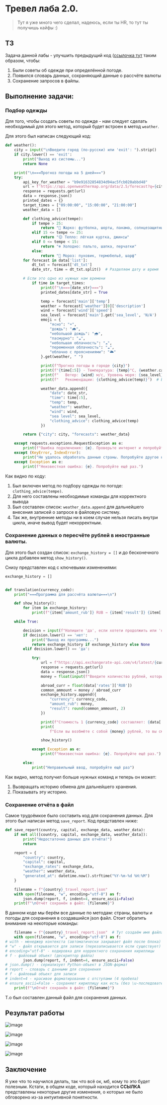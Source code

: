 # Тревел лаба 2.0.
> Тут я уже много чего сделал, надеюсь, если ты HR, то тут ты получишь кайфы :)
## ТЗ
Задача данной лабы - улучшить предыдущий код ([ссылочка тут](https://github.com/VladislaZyuzin/API-beginning/tree/main/Traveling_gide) таким образом, чтобы:
1. Были советы об одежде при определённой погоде.
2. Появился словарь данных, сохраняющий данные о рассчёте валюты
3. Сохранение запросов в файлы.
## Выполнение задачи: 
### Подбор одежды

Для того, чтобы создать советы по одежде - нам следует сделать необходимый для этого метод, который будет встроен в метод `weather`. 

Для этого был написан следующий код: 
```py
def weather():
    city = input("\nВведите город (по-русски) или 'exit': ").strip()
    if city.lower() == 'exit':
        print("Выход из системы...")
        return None

    print("\n===Прогноз погоды на 5 дней===")
    try:
        api_key_for_weather = "b9e91632854834d94ac5fcb020abbd48"
        url = f'https://api.openweathermap.org/data/2.5/forecast?q={city}&appid={api_key_for_weather}&units=metric&lang=ru'
        response = requests.get(url)
        data = response.json()
        printed_dates = {}
        target_times = ["09:00:00", "15:00:00", "21:00:00"]
        weather_data = []

        def clothing_advice(tempe):
            if tempe > 25:
                return "🥵 Жарко: футболка, шорты, панама, солнцезащитные очки"
            elif 15 <= tempe <= 25:
                return "😊 Тепло: лёгкая куртка, джинсы"
            elif 0 <= tempe < 15:
                return "❄️ Холодно: пальто, шапка, перчатки"
            else:
                return "🧊 Мороз: пуховик, термобельё, шарф"
        for forecast in data['list']:
            dt_txt = forecast['dt_txt']
            date_str, time = dt_txt.split()  # Разделяем дату и время

        # Если это одно из нужных нам времени
            if time in target_times:
                print(f"\n==={date_str}===")
                printed_dates[date_str] = True

                temp = forecast['main']['temp']
                weather = forecast['weather'][0]['description']
                wind = forecast['wind']['speed']
                sea_level = forecast['main'].get('sea_level', 'N/A')
                emoji = {
                    "ясно": "☀️",
                    "дождь": "🌧️",
                    "небольшой дождь": "🌧️",
                    "пасмурно": "☁️",
                    "небольшая облачность": "☁️",
                    "переменная облачность": "☁️",
                    "облачно с прояснениями": "🌥️"
                }.get(weather, " ")

                print(f"Прогноз погоды в городе {city}")
                print(f"{time[:5]} - Температура: {temp}°C, {weather.capitalize()}, {emoji}")
                print(f"   Ветер: {wind} м/с, Уровень моря: {sea_level}")
                print(f"   Рекомендации: {clothing_advice(temp)}")  # Выводим советы

                weather_data.append({
                    "date": date_str,
                    "time": time[:5],
                    "temp": temp,
                    "weather": weather,
                    "wind": wind,
                    "sea level": sea_level,
                    "clothing_advice": clothing_advice(temp)
                })

        return {"city": city, "forecasts": weather_data}

    except requests.exceptions.RequestException as e:
        print(f"Ошибка подключения: {e}. Проверьте интернет и попробуйте ещё раз.")
    except (KeyError, IndexError):
        print("Не удалось обработать данные страны. Попробуйте другое название.")
    except Exception as e:
        print(f"Неизвестная ошибка: {e}. Попробуйте ещё раз.")
```
Как видно по коду: 
1. Был включен метод по подбору одежды по погоде: `clothing_advice(tempe)`.
2. Для него составлены необходимые команды для корректного вывода
3. Был составлен список: `weather_data.append` для дальнейшего внесения записей о запросе в файловую систему.
4. Так же, внутренние методы ни в коем случае нельзя писать внутри цикла, иначе вывод будет некорректным.

### Сохранение данных о пересчёте рублей в иностранные валюты.

Для этого был создан список: `exchange_history = []` и до бесконечного цикла добавлен метод `show_history()`.

Снизу представлен код с ключевыми изменениями: 

```py
exchange_history = []


def translation(currency_code):
    print("===Программа для рассчёта валюты===\n")

    def show_history():
        for item in exchange_history:
            print(f"{item['amount_rub']} RUB → {item['result']} {item['currency']}")

    while True:

        decision = input(f"Напишите 'да', если хотети продолжить или 'нет' если не хотите: \n")
        if decision.lower() == 'нет':
            print("Выход их программы...")
            return exchange_history if exchange_history else None
        elif decision.lower() == 'да':

            try:
                url = f"https://api.exchangerate-api.com/v4/latest/{currency_code}"
                response = requests.get(url)
                data = response.json()
                money = float(input(f"Введите количество рублей, которые вы возьмёте в поездку: "))

                abroad_curr = float(data['rates']['RUB'])
                common_ammount = money / abroad_curr
                exchange_history.append({
                    "currency": currency_code,
                    "amount_rub": money,
                    "result": round(common_ammount, 2)
                })

                print(f"Стоимость 1 {currency_code} составляет: {data['rates']['RUB']} рублей")
                print(
                    f"Если вы возбмёте с собой {money} рублей, то вы сможете их поменять на {round(common_ammount, 2)} {currency_code}")

                show_history()

            except Exception as e:
                print(f"Неизвестная ошибка: {e}. Попробуйте ещё раз.")

        else:
            print("Неправильный ввод, попробуйте ещё раз")
```
Как видно, метод получил больше нужных команд и теперь он может: 
1. Вызвращать историю обмена для дальнейшего хранения.
2. Показывать эту историю.
### Сохранение отчёта в файл
Самое трудоёмкое было составить код для сохранения данных. Для этого был написан метод `save_report`. Код представлен ниже: 
```py
def save_report(country, capital, exchange_data, weather_data):
    if not all([country, capital, exchange_data, weather_data]):
        print("Недостаточно данных для отчёта!")
        return

    report = {
        "country": country,
        "capital": capital,
        "exchange_rates": exchange_data,
        "weather": weather_data,
        "generated_at": datetime.now().strftime("%Y-%m-%d %H:%M")
    }

    filename = f"{country}_travel_report.json"
    with open(filename, "w", encoding="utf-8") as f:
        json.dump(report, f, indent=4, ensure_ascii=False)
    print(f"\nОтчёт сохранён в файл: {filename}")
```
В данном коде мы берём все данные по методам: страны, валюты и погоды для сохранения в создавшийся json файл. Стоит обратить внимание на некоторые команды: 
```py
    filename = f"{country}_travel_report.json"  # Тут создаём имя файла в зависимости от страны
    with open(filename, "w", encoding="utf-8") as f:
# with - менеджер контекста (автоматически закрывает файл после блока)
# "w" - файл открывается для записи (перезаписывается если существует)
# encoding="utf-8" - кодировка для корректного сохранения кириллицы
# f - файловый объект (дескриптор файла)
        json.dump(report, f, indent=4, ensure_ascii=False)
# json.dump() - сериализует Python-объект в JSON-формат
# report - словарь с данными для сохранения
# f - файловый объект для записи
# indent=4 - красивое форматирование с отступами (4 пробела)
# ensure_ascii=False - сохраняет кириллицу как есть (без \u-последовательностей)
    print(f"\nОтчёт сохранён в файл: {filename}")
```
Т.о был составлен данный файл для сохранения данных. 

## Результат работы

![image](https://github.com/user-attachments/assets/c98bcfdb-8fe3-4a62-a2f0-4c6c3973dd92)

![image](https://github.com/user-attachments/assets/88039a53-dcbe-4d1a-a6c5-fb0a97e71081)

![image](https://github.com/user-attachments/assets/afb374a6-522c-4efc-af14-53f34a1bbf58)

![image](https://github.com/user-attachments/assets/53615884-4b2d-4899-b0c0-4c69525d2782)

## Заключение

Я уже что то научился делать, так что всё ок, мб, кому то это будет полезным. Кстати, в общем коде, который находится **ССЫЛКА** представлены некоторые другие изменения, о которых не было обговорено из-за интуитивной понятности. 




